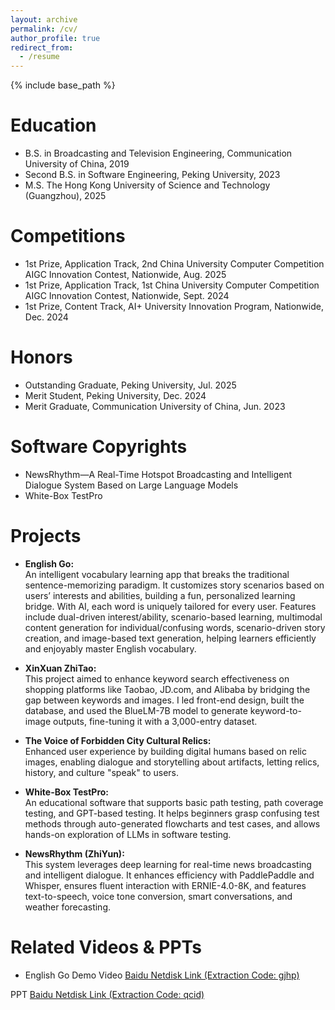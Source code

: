 ```yaml
---
layout: archive
permalink: /cv/
author_profile: true
redirect_from:
  - /resume
---
```


{% include base_path %}

Education
======
* B.S. in Broadcasting and Television Engineering, Communication University of China, 2019  
* Second B.S. in Software Engineering, Peking University, 2023  
* M.S. The Hong Kong University of Science and Technology (Guangzhou), 2025  

Competitions
======
* 1st Prize, Application Track, 2nd China University Computer Competition AIGC Innovation Contest, Nationwide, Aug. 2025  
* 1st Prize, Application Track, 1st China University Computer Competition AIGC Innovation Contest, Nationwide, Sept. 2024  
* 1st Prize, Content Track, AI+ University Innovation Program, Nationwide, Dec. 2024  

Honors
======
* Outstanding Graduate, Peking University, Jul. 2025  
* Merit Student, Peking University, Dec. 2024  
* Merit Graduate, Communication University of China, Jun. 2023  

Software Copyrights
======
* NewsRhythm—A Real-Time Hotspot Broadcasting and Intelligent Dialogue System Based on Large Language Models  
* White-Box TestPro  

Projects
======
* **English Go:**  
  An intelligent vocabulary learning app that breaks the traditional sentence-memorizing paradigm. It customizes story scenarios based on users’ interests and abilities, building a fun, personalized learning bridge. With AI, each word is uniquely tailored for every user. Features include dual-driven interest/ability, scenario-based learning, multimodal content generation for individual/confusing words, scenario-driven story creation, and image-based text generation, helping learners efficiently and enjoyably master English vocabulary.

* **XinXuan ZhiTao:**  
  This project aimed to enhance keyword search effectiveness on shopping platforms like Taobao, JD.com, and Alibaba by bridging the gap between keywords and images. I led front-end design, built the database, and used the BlueLM-7B model to generate keyword-to-image outputs, fine-tuning it with a 3,000-entry dataset.

* **The Voice of Forbidden City Cultural Relics:**  
  Enhanced user experience by building digital humans based on relic images, enabling dialogue and storytelling about artifacts, letting relics, history, and culture "speak" to users.

* **White-Box TestPro:**  
  An educational software that supports basic path testing, path coverage testing, and GPT-based testing. It helps beginners grasp confusing test methods through auto-generated flowcharts and test cases, and allows hands-on exploration of LLMs in software testing.

* **NewsRhythm (ZhiYun):**  
  This system leverages deep learning for real-time news broadcasting and intelligent dialogue. It enhances efficiency with PaddlePaddle and Whisper, ensures fluent interaction with ERNIE-4.0-8K, and features text-to-speech, voice tone conversion, smart conversations, and weather forecasting.

Related Videos & PPTs
======
* English Go Demo Video
[Baidu Netdisk Link (Extraction Code: gjhp)](https://pan.baidu.com/s/1TV8o1-WZSwe4gNv27T3_qw?pwd=gjhp)

PPT
[Baidu Netdisk Link (Extraction Code: qcid)](https://pan.baidu.com/s/1eJlsQtiy3PJOu-DstR_fpw?pwd=qcid)
